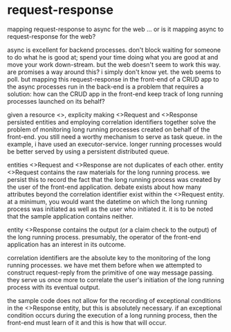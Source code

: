 # request-response
mapping request-response to async for the web ... or is it mapping async to request-response for the web?

async is excellent for backend processes. don't block waiting for someone to do what he is good at; spend your time doing what you are good at and move your work down-stream. but the web doesn't seem to work this way. are promises a way around this? i simply don't know yet. the web seems to poll. but mapping this request-response in the front-end of a CRUD app to the async processes run in the back-end is a problem that requires a solution: how can the CRUD app in the front-end keep track of long running processes launched on its behalf?

given a resource <<resource>>, explicity making <<resource>>Request and <<resource>>Response persisted entities and employing correlation identifiers together solve the problem of monitoring long running processes created on behalf of the front-end. you still need a worthy mechanism to serve as task queue. in the example, i have used an executor-service. longer running processes would be better served by using a persistent distributed queue.

entities <<resource>>Request and <<resource>>Response are not duplicates of each other. entity <<resource>>Request contains the raw materials for the long running process. we persist this to record the fact that the long running process was created by the user of the front-end application. debate exists about how many attributes beyond the correlation identifier exist within the <<resource>>Request entity. at a minimum, you would want the datetime on which the long running process was initiated as well as the user who initiated it. it is to be noted that the sample application contains neither.

entity <<resource>>Response contains the output (or a claim check to the output) of the long running process. presumably, the operator of the front-end application has an interest in its outcome.

correlation identifiers are the absolute key to the monitoring of the long running processes. we have met them before when we attempted to construct request-reply from the primitive of one way message passing. they serve us once more to correlate the user's initiation of the long running process with its eventual output.

the sample code does not allow for the recording of exceptional conditions in the <<resource>>Response entity, but this is absolutely necessary. if an exceptional condition occurs during the execution of a long running process, then the front-end must learn of it and this is how that will occur.
